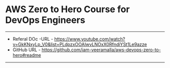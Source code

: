 #  AWS Zero to Hero Course for DevOps Engineers 
---
- Referal DOc -URL - https://www.youtube.com/watch?v=GkKNxyLp_V0&list=PLdpzxOOAlwvLNOxX0RfndiYSt1Le9azze
- GitHub URL - https://github.com/iam-veeramalla/aws-devops-zero-to-hero#readme
---






